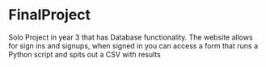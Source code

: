 # FinalProject
Solo Project in year 3 that has Database functionality. The website allows for sign ins and signups, when signed in you can access a form that runs a Python script and spits out a CSV with results
